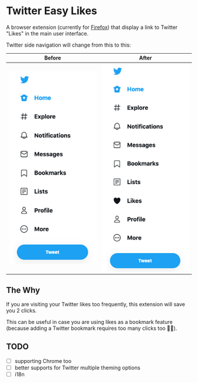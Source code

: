 # Twitter Easy Likes

A browser extension (currently for [Firefox](https://www.mozilla.org/en-US/firefox/new/)) that display a link to Twitter "Likes" in the main user interface.

Twitter side navigation will change from this to this:

| Before                         | After                        |
| ------------------------------ | ---------------------------- |
| ![Before](./assets/before.png) | ![After](./assets/after.png) |

## The Why

If you are visiting your Twitter likes too frequently, this extension will save you 2 clicks.

This can be useful in case you are using likes as a bookmark feature (because adding a Twitter bookmark requires too many clicks too 🤷‍♂️).

## TODO

- [ ] supporting Chrome too
- [ ] better supports for Twitter multiple theming options
- [ ] i18n
